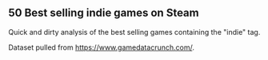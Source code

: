 ## 50 Best selling indie games on Steam

Quick and dirty analysis of the best selling games containing the "indie" tag.

Dataset pulled from https://www.gamedatacrunch.com/.

